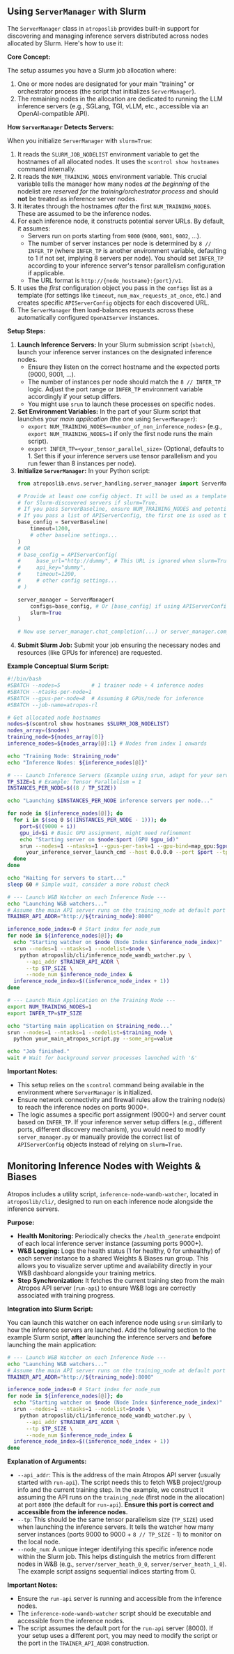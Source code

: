 ## Using `ServerManager` with Slurm

The `ServerManager` class in `atroposlib` provides built-in support for discovering and managing inference servers distributed across nodes allocated by Slurm. Here's how to use it:

**Core Concept:**

The setup assumes you have a Slurm job allocation where:
1.  One or more nodes are designated for your main "training" or orchestrator process (the script that initializes `ServerManager`).
2.  The remaining nodes in the allocation are dedicated to running the LLM inference servers (e.g., SGLang, TGI, vLLM, etc., accessible via an OpenAI-compatible API).

**How `ServerManager` Detects Servers:**

When you initialize `ServerManager` with `slurm=True`:
1.  It reads the `SLURM_JOB_NODELIST` environment variable to get the hostnames of all allocated nodes. It uses the `scontrol show hostnames` command internally.
2.  It reads the `NUM_TRAINING_NODES` environment variable. This crucial variable tells the manager how many nodes *at the beginning* of the nodelist are *reserved for the training/orchestrator process* and should **not** be treated as inference server nodes.
3.  It iterates through the hostnames *after* the first `NUM_TRAINING_NODES`. These are assumed to be the inference nodes.
4.  For each inference node, it constructs potential server URLs. By default, it assumes:
    *   Servers run on ports starting from `9000` (`9000`, `9001`, `9002`, ...).
    *   The number of server instances per node is determined by `8 // INFER_TP` (where `INFER_TP` is another environment variable, defaulting to 1 if not set, implying 8 servers per node). You should set `INFER_TP` according to your inference server's tensor parallelism configuration if applicable.
    *   The URL format is `http://{node_hostname}:{port}/v1`.
5.  It uses the *first* configuration object you pass in the `configs` list as a template (for settings like `timeout`, `num_max_requests_at_once`, etc.) and creates specific `APIServerConfig` objects for each discovered URL.
6.  The `ServerManager` then load-balances requests across these automatically configured `OpenAIServer` instances.

**Setup Steps:**

1.  **Launch Inference Servers:** In your Slurm submission script (`sbatch`), launch your inference server instances on the designated inference nodes.
    *   Ensure they listen on the correct hostname and the expected ports (9000, 9001, ...).
    *   The number of instances per node should match the `8 // INFER_TP` logic. Adjust the port range or `INFER_TP` environment variable accordingly if your setup differs.
    *   You might use `srun` to launch these processes on specific nodes.
2.  **Set Environment Variables:** In the part of your Slurm script that launches your *main application* (the one using `ServerManager`):
    *   `export NUM_TRAINING_NODES=<number_of_non_inference_nodes>` (e.g., `export NUM_TRAINING_NODES=1` if only the first node runs the main script).
    *   `export INFER_TP=<your_tensor_parallel_size>` (Optional, defaults to 1. Set this if your inference servers use tensor parallelism and you run fewer than 8 instances per node).
3.  **Initialize `ServerManager`:** In your Python script:
    ```python
    from atroposlib.envs.server_handling.server_manager import ServerManager, ServerBaseline, APIServerConfig

    # Provide at least one config object. It will be used as a template
    # for Slurm-discovered servers if slurm=True.
    # If you pass ServerBaseline, ensure NUM_TRAINING_NODES and potentially INFER_TP are set.
    # If you pass a list of APIServerConfig, the first one is used as the template.
    base_config = ServerBaseline(
        timeout=1200,
        # other baseline settings...
    )
    # OR
    # base_config = APIServerConfig(
    #     base_url="http://dummy", # This URL is ignored when slurm=True finds nodes
    #     api_key="dummy",
    #     timeout=1200,
    #     # other config settings...
    # )

    server_manager = ServerManager(
        configs=base_config, # Or [base_config] if using APIServerConfig
        slurm=True
    )

    # Now use server_manager.chat_completion(...) or server_manager.completion(...)
    ```
4.  **Submit Slurm Job:** Submit your job ensuring the necessary nodes and resources (like GPUs for inference) are requested.

**Example Conceptual Slurm Script:**

```bash
#!/bin/bash
#SBATCH --nodes=5          # 1 trainer node + 4 inference nodes
#SBATCH --ntasks-per-node=1
#SBATCH --gpus-per-node=8  # Assuming 8 GPUs/node for inference
#SBATCH --job-name=atropos-rl

# Get allocated node hostnames
nodes=$(scontrol show hostnames $SLURM_JOB_NODELIST)
nodes_array=($nodes)
training_node=${nodes_array[0]}
inference_nodes=${nodes_array[@]:1} # Nodes from index 1 onwards

echo "Training Node: $training_node"
echo "Inference Nodes: ${inference_nodes[@]}"

# --- Launch Inference Servers (Example using srun, adapt for your server type) ---
TP_SIZE=1 # Example: Tensor Parallelism = 1
INSTANCES_PER_NODE=$((8 / TP_SIZE))

echo "Launching $INSTANCES_PER_NODE inference servers per node..."

for node in ${inference_nodes[@]}; do
  for i in $(seq 0 $((INSTANCES_PER_NODE - 1))); do
    port=$((9000 + i))
    gpu_id=$i # Basic GPU assignment, might need refinement
    echo "Starting server on $node:$port (GPU $gpu_id)"
    srun --nodes=1 --ntasks=1 --gpus-per-task=1 --gpu-bind=map_gpu:$gpu_id --nodelist=$node \
      your_inference_server_launch_cmd --host 0.0.0.0 --port $port --tp $TP_SIZE [other_args] &
  done
done

echo "Waiting for servers to start..."
sleep 60 # Simple wait, consider a more robust check

# --- Launch W&B Watcher on each Inference Node ---
echo "Launching W&B watchers..."
# Assume the main API server runs on the training_node at default port 8000
TRAINER_API_ADDR="http://${training_node}:8000"

inference_node_index=0 # Start index for node_num
for node in ${inference_nodes[@]}; do
  echo "Starting watcher on $node (Node Index $inference_node_index)"
  srun --nodes=1 --ntasks=1 --nodelist=$node \
    python atroposlib/cli/inference_node_wandb_watcher.py \
      --api_addr $TRAINER_API_ADDR \
      --tp $TP_SIZE \
      --node_num $inference_node_index &
  inference_node_index=$((inference_node_index + 1))
done

# --- Launch Main Application on the Training Node ---
export NUM_TRAINING_NODES=1
export INFER_TP=$TP_SIZE

echo "Starting main application on $training_node..."
srun --nodes=1 --ntasks=1 --nodelist=$training_node \
  python your_main_atropos_script.py --some_arg=value

echo "Job finished."
wait # Wait for background server processes launched with '&'
```

**Important Notes:**

*   This setup relies on the `scontrol` command being available in the environment where `ServerManager` is initialized.
*   Ensure network connectivity and firewall rules allow the training node(s) to reach the inference nodes on ports 9000+.
*   The logic assumes a specific port assignment (9000+) and server count based on `INFER_TP`. If your inference server setup differs (e.g., different ports, different discovery mechanism), you would need to modify `server_manager.py` or manually provide the correct list of `APIServerConfig` objects instead of relying on `slurm=True`.

## Monitoring Inference Nodes with Weights & Biases

Atropos includes a utility script, `inference-node-wandb-watcher`, located in `atroposlib/cli/`, designed to run on each inference node alongside the inference servers.

**Purpose:**

*   **Health Monitoring:** Periodically checks the `/health_generate` endpoint of each local inference server instance (assuming ports 9000+).
*   **W&B Logging:** Logs the health status (1 for healthy, 0 for unhealthy) of each server instance to a shared Weights & Biases run group. This allows you to visualize server uptime and availability directly in your W&B dashboard alongside your training metrics.
*   **Step Synchronization:** It fetches the current training step from the main Atropos API server (`run-api`) to ensure W&B logs are correctly associated with training progress.

**Integration into Slurm Script:**

You can launch this watcher on each inference node using `srun` similarly to how the inference servers are launched. Add the following section to the example Slurm script, **after** launching the inference servers and **before** launching the main application:

```bash
# --- Launch W&B Watcher on each Inference Node ---
echo "Launching W&B watchers..."
# Assume the main API server runs on the training_node at default port 8000
TRAINER_API_ADDR="http://${training_node}:8000"

inference_node_index=0 # Start index for node_num
for node in ${inference_nodes[@]}; do
  echo "Starting watcher on $node (Node Index $inference_node_index)"
  srun --nodes=1 --ntasks=1 --nodelist=$node \
    python atroposlib/cli/inference_node_wandb_watcher.py \
      --api_addr $TRAINER_API_ADDR \
      --tp $TP_SIZE \
      --node_num $inference_node_index &
  inference_node_index=$((inference_node_index + 1))
done
```

**Explanation of Arguments:**

*   `--api_addr`: This is the address of the main Atropos API server (usually started with `run-api`). The script needs this to fetch W&B project/group info and the current training step. In the example, we construct it assuming the API runs on the `training_node` (first node in the allocation) at port `8000` (the default for `run-api`). **Ensure this port is correct and accessible from the inference nodes.**
*   `--tp`: This should be the same tensor parallelism size (`TP_SIZE`) used when launching the inference servers. It tells the watcher how many server instances (ports 9000 to 9000 + `8 // TP_SIZE` - 1) to monitor on the local node.
*   `--node_num`: A unique integer identifying this specific inference node within the Slurm job. This helps distinguish the metrics from different nodes in W&B (e.g., `server/server_heath_0_0`, `server/server_heath_1_0`). The example script assigns sequential indices starting from 0.

**Important Notes:**

*   Ensure the `run-api` server is running and accessible from the inference nodes.
*   The `inference-node-wandb-watcher` script should be executable and accessible from the inference nodes.
*   The script assumes the default port for the `run-api` server (8000). If your setup uses a different port, you may need to modify the script or the port in the `TRAINER_API_ADDR` construction.
